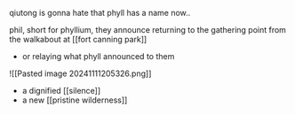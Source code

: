 qiutong is gonna hate that phyll has a name now..

phil, short for phyllium, they announce returning to the gathering point from the walkabout at [[fort canning park]]
- or relaying what phyll announced to them


![[Pasted image 20241111205326.png]]
- a dignified [[silence]]
- a new [[pristine wilderness]]